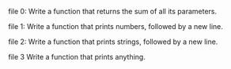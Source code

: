 file 0:  Write a function that returns the sum of all its parameters.

file 1:  Write a function that prints numbers, followed by a new line.

file 2:  Write a function that prints strings, followed by a new line.

file 3  Write a function that prints anything.
